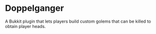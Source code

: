 Doppelganger
============

A Bukkit plugin that lets players build custom golems that can be killed to obtain player heads.
